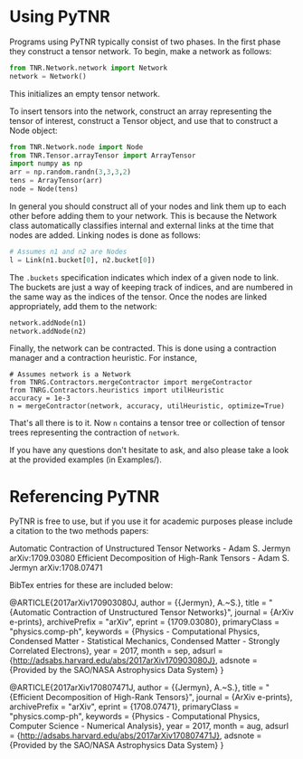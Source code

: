 
# Using PyTNR

Programs using PyTNR typically consist of two phases.
In the first phase they construct a tensor network.
To begin, make a network as follows:
```python
from TNR.Network.network import Network
network = Network()
```
This initializes an empty tensor network.

To insert tensors into the network, construct an array representing the tensor of interest, construct a Tensor object, and use that to construct a Node object:
```python
from TNR.Network.node import Node
from TNR.Tensor.arrayTensor import ArrayTensor
import numpy as np
arr = np.random.randn(3,3,3,2)
tens = ArrayTensor(arr)
node = Node(tens)
```

In general you should construct all of your nodes and link them up to each other before adding them to your network.
This is because the Network class automatically classifies internal and external links at the time that nodes are added.
Linking nodes is done as follows:
```python
# Assumes n1 and n2 are Nodes
l = Link(n1.bucket[0], n2.bucket[0])
```
The `.buckets` specification indicates which index of a given node to link.
The buckets are just a way of keeping track of indices, and are numbered in the same way as the indices of the tensor.
Once the nodes are linked appropriately, add them to the network:
```python
network.addNode(n1)
network.addNode(n2)
```

Finally, the network can be contracted.
This is done using a contraction manager and a contraction heuristic.
For instance,
```
# Assumes network is a Network
from TNRG.Contractors.mergeContractor import mergeContractor
from TNRG.Contractors.heuristics import utilHeuristic
accuracy = 1e-3
n = mergeContractor(network, accuracy, utilHeuristic, optimize=True)
```
That's all there is to it. Now `n` contains a tensor tree or collection of tensor trees representing the contraction of `network`.

If you have any questions don't hesitate to ask, and also please take a look at the provided examples (in Examples/).



# Referencing PyTNR

PyTNR is free to use, but if you use it for academic purposes please include a citation to the two methods papers:

Automatic Contraction of Unstructured Tensor Networks - Adam S. Jermyn arXiv:1709.03080
Efficient Decomposition of High-Rank Tensors - Adam S. Jermyn arXiv:1708.07471

BibTex entries for these are included below:

@ARTICLE{2017arXiv170903080J,
   author = {{Jermyn}, A.~S.},
    title = "{Automatic Contraction of Unstructured Tensor Networks}",
  journal = {ArXiv e-prints},
archivePrefix = "arXiv",
   eprint = {1709.03080},
 primaryClass = "physics.comp-ph",
 keywords = {Physics - Computational Physics, Condensed Matter - Statistical Mechanics, Condensed Matter - Strongly Correlated Electrons},
     year = 2017,
    month = sep,
   adsurl = {http://adsabs.harvard.edu/abs/2017arXiv170903080J},
  adsnote = {Provided by the SAO/NASA Astrophysics Data System}
}

@ARTICLE{2017arXiv170807471J,
   author = {{Jermyn}, A.~S.},
    title = "{Efficient Decomposition of High-Rank Tensors}",
  journal = {ArXiv e-prints},
archivePrefix = "arXiv",
   eprint = {1708.07471},
 primaryClass = "physics.comp-ph",
 keywords = {Physics - Computational Physics, Computer Science - Numerical Analysis},
     year = 2017,
    month = aug,
   adsurl = {http://adsabs.harvard.edu/abs/2017arXiv170807471J},
  adsnote = {Provided by the SAO/NASA Astrophysics Data System}
}
